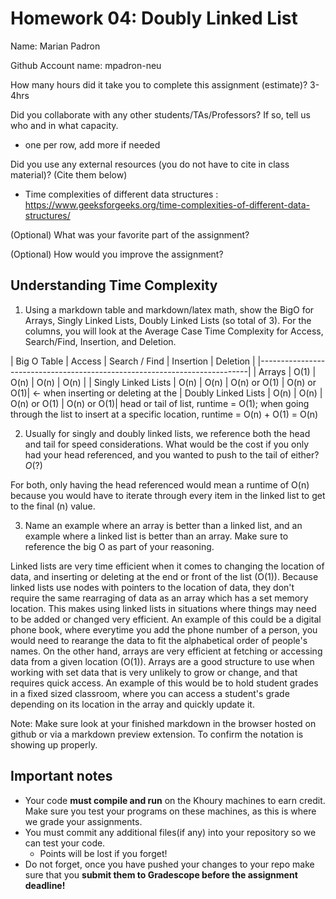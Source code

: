 # Homework 04: Doubly Linked List

Name: Marian Padron

Github Account name: mpadron-neu

How many hours did it take you to complete this assignment (estimate)? 3-4hrs

Did you collaborate with any other students/TAs/Professors? If so, tell us who and in what capacity.  
- one per row, add more if needed


Did you use any external resources (you do not have to cite in class material)? (Cite them below)  

- Time complexities of different data structures : https://www.geeksforgeeks.org/time-complexities-of-different-data-structures/


(Optional) What was your favorite part of the assignment? 

(Optional) How would you improve the assignment? 

## Understanding Time Complexity

1. Using a markdown table and markdown/latex math, show the BigO for Arrays, Singly Linked Lists, Doubly Linked Lists (so total of 3). For the columns, you will look at the Average Case Time Complexity for Access, Search/Find,	Insertion, and Deletion. 

| Big O Table         | Access | Search / Find |  Insertion   |  Deletion   | 
|---------------------------------------------------------------------------|
| Arrays              |  O(1)  |     O(n)      |     O(n)     |     O(n)    | 
| Singly Linked Lists |  O(n)  |     O(n)      | O(n) or O(1) | O(n) or O(1)| <- when inserting or deleting at the
| Doubly Linked Lists |  O(n)  |     O(n)      | O(n) or O(1) | O(n) or O(1)| head or tail of list, runtime = O(1);
                                                                            when going through the list to insert at a specific location, runtime = O(n) + O(1) = O(n)

2. Usually for singly and doubly linked lists, we reference both the head and tail for speed considerations. What would be the cost if you only had your head referenced, and you wanted to push to the tail of either?  $O(?)$

For both, only having the head referenced would mean a runtime of O(n) because you would have to iterate through every item in the linked list to get to the final (n) value.

3. Name an example where an array is better than a linked list, and an example where a linked list is better than an array. Make sure to reference the big O as part of your reasoning. 

Linked lists are very time efficient when it comes to changing the location of data, and inserting or deleting at the end or front of the list (O(1)). Because linked lists use nodes with pointers to the location of data, they don't require the same rearraging of data as an array which has a set memory location. This makes using linked lists in situations where things may need to be added or changed very efficient. An example of this could be a digital phone book, where everytime you add the phone number of a person, you would need to rearange the data to fit the alphabetical order of people's names. On the other hand, arrays are very efficient at fetching or accessing data from a given location (O(1)). Arrays are a good structure to use when working with set data that is very unlikely to grow or change, and that requires quick access. An example of this would be to hold student grades in a fixed sized classroom, where you can access a student's grade depending on its location in the array and quickly update it.

Note: Make sure look at your finished markdown in the browser hosted on github or via a markdown preview extension. To confirm the notation is showing up properly. 

## Important notes

* Your code **must compile and run** on the Khoury machines to earn credit. Make sure you test your programs on these machines, as this is where we grade your assignments.
* You must commit any additional files(if any) into your repository so we can test your code.
  * Points will be lost if you forget!
* Do not forget, once you have pushed your changes to your repo make sure that you **submit them to Gradescope before the assignment deadline!**

